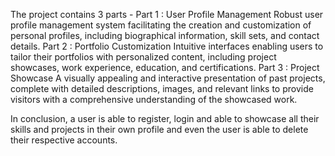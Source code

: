 The project contains 3 parts - 
Part 1 : User Profile Management
Robust user profile management system facilitating the creation and customization
of personal profiles, including biographical information, skill sets, and contact
details.
Part 2 : Portfolio Customization
Intuitive interfaces enabling users to tailor their portfolios with personalized
content, including project showcases, work experience, education, and certifications.
Part 3 : Project Showcase
A visually appealing and interactive presentation of past projects, complete with
detailed descriptions, images, and relevant links to provide visitors with a comprehensive understanding of the showcased work.

In conclusion, a user is able to register, login and able to showcase all their skills and projects in their own profile and even the user is able to delete their respective accounts.
